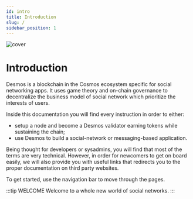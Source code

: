 ```yaml
---
id: intro
title: Introduction
slug: /
sidebar_position: 1
---
```


![cover](/assets/cover.jpg)

# Introduction

Desmos is a blockchain in the Cosmos ecosystem specific for social networking apps.
It uses game theory and on-chain governance to decentralize the business model of social network which prioritize
the interests of users.

Inside this documentation you will find every instruction in order to either:

- setup a node and become a Desmos validator earning tokens while sustaining the chain;
- use Desmos to build a social-network or messaging-based application.

Being thought for developers or sysadmins, you will find that most of the terms are very technical. However, in order
for newcomers to get on board easily, we will also provide you with useful links that redirects you to the proper
documentation on third party websites.

To get started, use the navigation bar to move through the pages.

:::tip WELCOME
Welcome to a whole new world of social networks.
:::
